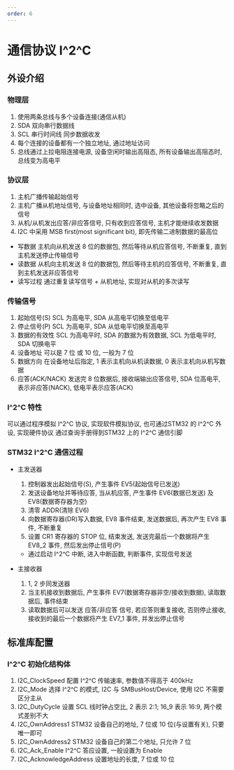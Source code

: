 ```yaml
---
order: 6
---
```


# 通信协议 I^2^C

## 外设介绍
### 物理层
1. 使用两条总线与多个设备连接(通信从机)
2. SDA 双向串行数据线
3. SCL 串行时间线 同步数据收发
4. 每个连接的设备都有一个独立地址, 通过地址访问
5. 总线通过上拉电阻连接电源, 设备空闲时输出高阻态, 所有设备输出高阻态时, 总线变为高电平

### 协议层
1. 主机广播传输起始信号
2. 主机广播从机地址信号, 与设备地址相同时, 选中设备, 其他设备将忽略之后的信号
3. 从机/从机发出应答/非应答信号, 只有收到应答信号, 主机才能继续收发数据
4. I2C 中采用 MSB first(most significant bit), 即先传输二进制数据的最高位
* 写数据 主机向从机发送 8 位的数据包, 然后等待从机应答信号, 不断重复, 直到主机发送停止传输信号
* 读数据 从机向主机发送 8 位的数据包, 然后等待主机的应答信号, 不断重复, 直到主机发送非应答信号
* 读写过程 通过重复读写信号 + 从机地址, 实现对从机的多次读写

### 传输信号
1. 起始信号(S) SCL 为高电平, SDA 从高电平切换至低电平
2. 停止信号(P) SCL 为高电平, SDA 从低电平切换至高电平
3. 数据的有效性 SCL 为高电平时, SDA 的数据为有效数据, SCL 为低电平时, SDA 切换电平
4. 设备地址 可以是 7 位 或 10 位, 一般为 7 位
5. 数据方向 在设备地址后指定, 1 表示主机向从机读数据, 0 表示主机向从机写数据
6. 应答(ACK/NACK) 发送完 8 位数据后, 接收端输出应答信号, SDA 位高电平, 表示非应答(NACK), 低电平表示应答(ACK)

### I^2^C 特性
可以通过程序模拟 I^2^C 协议, 实现软件模拟协议, 也可通过STM32 的 I^2^C 外设, 实现硬件协议
通过查询手册得到STM32 上的 I^2^C 通信引脚

### STM32 I^2^C 通信过程
* 主发送器
    1. 控制器发出起始信号(S), 产生事件 EV5(起始信号已发送)
    2. 发送设备地址并等待应答, 当从机应答, 产生事件 EV6(数据已发送) 及 EV8(数据寄存器为空)
    3. 清零 ADDR(清除 EV6)
    4. 向数据寄存器(DR)写入数据, EV8 事件结束, 发送数据后, 再次产生 EV8 事件, 不断重复
    5. 设置 CR1 寄存器的 STOP 位, 结束发送, 发送完最后一个数据将产生 EV8_2 事件, 然后发出停止信号(P)
    * 通过启动 I^2^C 中断, 进入中断函数, 判断事件, 实现信号发送

* 主接收器
    1. 1, 2 步同发送器
    2. 当主机接收到数据后, 产生事件 EV7(数据寄存器非空/接收到数据), 读取数据后, 事件结束
    3. 读取数据后可以发送 应答/非应答 信号, 若应答则重复接收, 否则停止接收, 接收到的最后一个数据将产生 EV7_1 事件, 并发出停止信号

## 标准库配置
### I^2^C 初始化结构体
1. I2C_ClockSpeed 配置 I^2^C 传输速率, 参数值不得高于 400kHz
2. I2C_Mode 选择 I^2^C 的模式, I2C 与 SMBusHost/Device, 使用 I2C 不需要区分主从
3. I2C_DutyCycle 设置 SCL 线时钟占空比, 2 表示 2:1; 16_9 表示 16:9, 两个模式差别不大
4. I2C_OwnAddress1 STM32 设备自己的地址, 7 位或 10 位(与设置有关), 只要唯一即可
4. I2C_OwnAddress2 STM32 设备自己的第二个地址, 只允许 7 位
5. I2C_Ack_Enable I^2^C 答应设置, 一般设置为 Enable
6. I2C_AcknowledgeAddress 设置地址的长度, 7 位或 10 位
